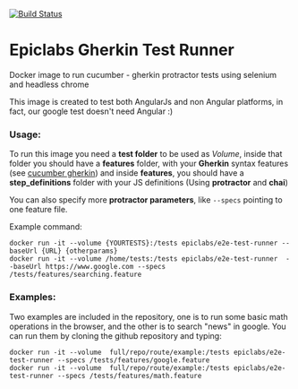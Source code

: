 [![Build Status](https://travis-ci.org/jaffamonkey/docker-cucumber-protractor-chrome.svg?branch=master)](https://travis-ci.org/jaffamonkey/docker-cucumber-protractor-chrome)

# Epiclabs Gherkin Test Runner
Docker image to run cucumber - gherkin protractor tests using selenium and headless chrome

This image is created to test both AngularJs and non Angular platforms, in fact, our google test doesn't need Angular :)

### Usage:

To run this image you need a **test folder** to be used as *Volume*, inside that folder you should have a **features** folder, with your **Gherkin** syntax features (see [cucumber gherkin](https://cucumber.io/docs/reference)) and inside **features**, you should have a **step_definitions** folder with your JS definitions (Using **protractor** and **chai**)

You can also specify more **protractor parameters**, like `--specs` pointing to one feature file.

Example command:

    docker run -it --volume {YOURTESTS}:/tests epiclabs/e2e-test-runner --baseUrl {URL} {otherparams}
    docker run -it --volume /home/tests:/tests epiclabs/e2e-test-runner  --baseUrl https://www.google.com --specs /tests/features/searching.feature


### Examples:

Two examples are included in the repository, one is to run some basic math operations in the browser, and the other is to search "news" in google. You can run them by cloning the github repository and typing:

    docker run -it --volume  full/repo/route/example:/tests epiclabs/e2e-test-runner --specs /tests/features/google.feature
    docker run -it --volume  full/repo/route/example:/tests epiclabs/e2e-test-runner --specs /tests/features/math.feature
